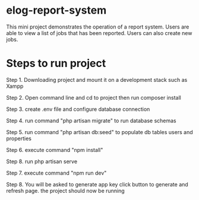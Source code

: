 # elog-report-system

This mini project demonstrates the operation of a report system. Users are able to view a list of jobs that has been reported. Users can also create new jobs.

# Steps to run project

Step 1. Downloading project and mount it on a development stack such as Xampp

Step 2. Open command line and cd to project then run composer install

Step 3. create .env file and configure database connection

Step 4. run command "php artisan migrate" to run database schemas

Step 5. run command "php artisan db:seed" to populate db tables users and properties

Step 6. execute command "npm install"

Step 8. run php artisan serve

Step 7. execute command "npm run dev"

Step 8. You will be asked to generate app key click button to generate and refresh page. the project should now be running
